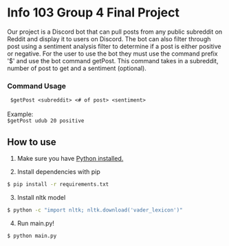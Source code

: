 # Info 103 Group 4 Final Project

Our project is a Discord bot that can pull posts from any public subreddit on Reddit and display it to users on Discord. The bot can also filter through post using a sentiment analysis filter to determine if a post is either positive or negative. For the user to use the bot they must use the command prefix '$' and use the bot command getPost. This command takes in a subreddit, number of post to get and a sentiment (optional).<br>
### Command Usage
``` $getPost <subreddit> <# of post> <sentiment>``` <br> <br>
Example: <br>
``` $getPost udub 20 positive ```
## How to use

1. Make sure you have [Python installed.](https://www.datacamp.com/blog/how-to-install-python)

2. Install dependencies with pip
```bash
$ pip install -r requirements.txt
```

3. Install nltk model
```bash
$ python -c "import nltk; nltk.download('vader_lexicon')"
```

4. Run main.py!
```bash
$ python main.py
```